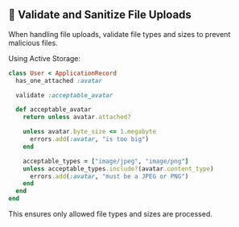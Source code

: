 ## 📂 Validate and Sanitize File Uploads
When handling file uploads, validate file types and sizes to prevent malicious files.

Using Active Storage:

```ruby
class User < ApplicationRecord
  has_one_attached :avatar

  validate :acceptable_avatar

  def acceptable_avatar
    return unless avatar.attached?

    unless avatar.byte_size <= 1.megabyte
      errors.add(:avatar, "is too big")
    end

    acceptable_types = ["image/jpeg", "image/png"]
    unless acceptable_types.include?(avatar.content_type)
      errors.add(:avatar, "must be a JPEG or PNG")
    end
  end
end
```

This ensures only allowed file types and sizes are processed.